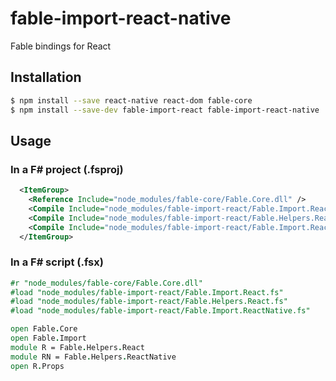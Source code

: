 # fable-import-react-native

Fable bindings for React

## Installation

```sh
$ npm install --save react-native react-dom fable-core 
$ npm install --save-dev fable-import-react fable-import-react-native
```

## Usage

### In a F# project (.fsproj)

```xml
  <ItemGroup>
    <Reference Include="node_modules/fable-core/Fable.Core.dll" />
    <Compile Include="node_modules/fable-import-react/Fable.Import.React.fs" />    
    <Compile Include="node_modules/fable-import-react/Fable.Helpers.React.fs" />
    <Compile Include="node_modules/fable-import-react/Fable.Import.ReactNative.fs" />    
  </ItemGroup>
```

### In a F# script (.fsx)

```fsharp
#r "node_modules/fable-core/Fable.Core.dll"
#load "node_modules/fable-import-react/Fable.Import.React.fs"
#load "node_modules/fable-import-react/Fable.Helpers.React.fs"
#load "node_modules/fable-import-react/Fable.Import.ReactNative.fs"

open Fable.Core
open Fable.Import
module R = Fable.Helpers.React
module RN = Fable.Helpers.ReactNative
open R.Props
```
